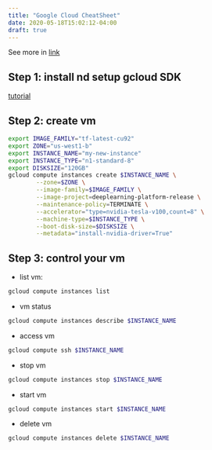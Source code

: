 ```yaml
---
title: "Google Cloud CheatSheet"
date: 2020-05-18T15:02:12-04:00
draft: true
---
```


See more in [link](https://cloud.google.com/ai-platform/deep-learning-vm/docs/tensorflow_start_instance)

## Step 1: install nd setup gcloud SDK 

[tutorial](https://cloud.google.com/compute/docs/gcloud-compute)

## Step 2: create vm

```bash
export IMAGE_FAMILY="tf-latest-cu92"
export ZONE="us-west1-b"
export INSTANCE_NAME="my-new-instance"
export INSTANCE_TYPE="n1-standard-8"
export DISKSIZE="120GB"
gcloud compute instances create $INSTANCE_NAME \
        --zone=$ZONE \
        --image-family=$IMAGE_FAMILY \
        --image-project=deeplearning-platform-release \
        --maintenance-policy=TERMINATE \
        --accelerator="type=nvidia-tesla-v100,count=8" \
        --machine-type=$INSTANCE_TYPE \
        --boot-disk-size=$DISKSIZE \
        --metadata="install-nvidia-driver=True"
```

## Step 3: control your vm 

- list vm: 
```bash 
gcloud compute instances list
``` 

- vm status
```bash 
gcloud compute instances describe $INSTANCE_NAME
``` 

- access vm 
```bash 
gcloud compute ssh $INSTANCE_NAME
```

- stop vm 
```bash 
gcloud compute instances stop $INSTANCE_NAME
```

- start vm 
```bash 
gcloud compute instances start $INSTANCE_NAME
```

- delete vm 
```bash 
gcloud compute instances delete $INSTANCE_NAME
```